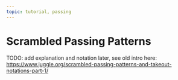 ```yaml
---
topic: tutorial, passing
---
```


# Scrambled Passing Patterns

TODO: add explanation and notation later, see old intro here: https://www.juggle.org/scrambled-passing-patterns-and-takeout-notations-part-1/